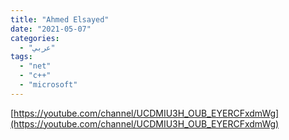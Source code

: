 ```yaml
---
title: "Ahmed Elsayed"
date: "2021-05-07"
categories:
  - "عربي"
tags:
  - "net"
  - "c++"
  - "microsoft"
---
```


[https://youtube.com/channel/UCDMIU3H_OUB_EYERCFxdmWg](https://youtube.com/channel/UCDMIU3H_OUB_EYERCFxdmWg)

